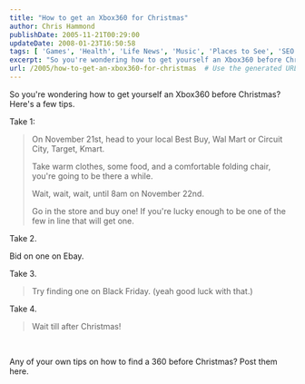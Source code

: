 ```yaml
---
title: "How to get an Xbox360 for Christmas"
author: Chris Hammond
publishDate: 2005-11-21T00:29:00
updateDate: 2008-01-23T16:50:58
tags: [ 'Games', 'Health', 'Life News', 'Music', 'Places to See', 'SEO', 'Site News', 'Technology', 'Xbox360' ]
excerpt: "So you're wondering how to get yourself an Xbox360 before Christmas? Here's a few tips. Take 1:  On November 21st, head to your local Best Buy, Wal Mart or Circuit City, Target, Kmart. Take warm clothes, some food, and a comfortable folding chair, you're going to be there a while. Wait, wait, wait, until 8am on November 22nd. Go in the store and buy one! If you're lucky enough to be one of the few in line that will get one. Take 2. Bid on one on Ebay. Take 3.  Try finding one on Black Friday. (yeah good luck with that.) Take 4.  Wait till after Christmas! &nbsp; Any of your own tips on how to find a 360 before Christmas? Post them..."
url: /2005/how-to-get-an-xbox360-for-christmas  # Use the generated URL with year
---
```

<P>So you're wondering how to get yourself an Xbox360 before Christmas? Here's a few tips.</P> <P>Take 1:</P> <BLOCKQUOTE dir=ltr style="MARGIN-RIGHT: 0px"> <P>On November 21st, head to your local Best Buy, Wal Mart or Circuit City, Target, Kmart.</P> <P>Take warm clothes, some food, and a comfortable folding chair, you're going to be there a while.</P> <P>Wait, wait, wait, until 8am on November 22nd.</P> <P>Go in the store and buy one! If you're lucky enough to be one of the few in line that will get one.</P></BLOCKQUOTE> <P>Take 2.</P> <P>Bid on one on Ebay.</P> <P>Take 3.</P> <BLOCKQUOTE dir=ltr style="MARGIN-RIGHT: 0px"> <P>Try finding one on Black Friday. (yeah good luck with that.)</P></BLOCKQUOTE> <P>Take 4.</P> <BLOCKQUOTE dir=ltr style="MARGIN-RIGHT: 0px"> <P>Wait till after Christmas!</P></BLOCKQUOTE> <P>&nbsp;</P> <P>Any of your own tips on how to find a 360 before Christmas? Post them here.</P>
